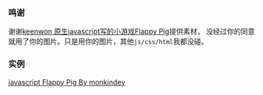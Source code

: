 ### 鸣谢
谢谢[keenwon 原生javascript写的小游戏Flappy Pig](http://keenwon.com/demo/201403/flappy-pig.html)提供素材，
没经过你的同意就用了你的图片。只是用你的图片，其他`js/css/html`我都没碰。


### 实例
[javascript Flappy Pig By monkindey](http://monkindey.github.io/flappy/index.html)
